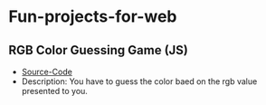# Fun-projects-for-web

## RGB Color Guessing Game (JS)
- [Source-Code](https://github.com/MihirMore/Fun-projects-for-web/tree/main/Color_guesser_game)
- Description: You have to guess the color baed on the rgb value presented to you.

